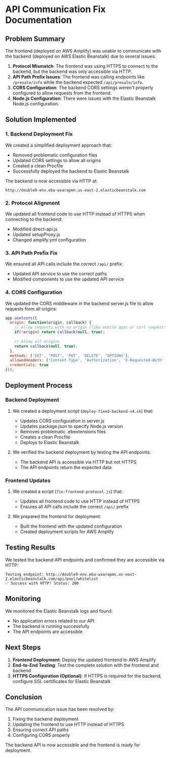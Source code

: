 # API Communication Fix Documentation

## Problem Summary

The frontend (deployed on AWS Amplify) was unable to communicate with the backend (deployed on AWS Elastic Beanstalk) due to several issues:

1. **Protocol Mismatch**: The frontend was using HTTPS to connect to the backend, but the backend was only accessible via HTTP.
2. **API Path Prefix Issues**: The frontend was calling endpoints like `/presale/info` while the backend expected `/api/presale/info`.
3. **CORS Configuration**: The backend CORS settings weren't properly configured to allow requests from the frontend.
4. **Node.js Configuration**: There were issues with the Elastic Beanstalk Node.js configuration.

## Solution Implemented

### 1. Backend Deployment Fix

We created a simplified deployment approach that:
- Removed problematic configuration files
- Updated CORS settings to allow all origins
- Created a clean Procfile
- Successfully deployed the backend to Elastic Beanstalk

The backend is now accessible via HTTP at:
```
http://double9-env.eba-wxarapmn.us-east-2.elasticbeanstalk.com
```

### 2. Protocol Alignment

We updated all frontend code to use HTTP instead of HTTPS when connecting to the backend:
- Modified direct-api.js
- Updated setupProxy.js
- Changed amplify.yml configuration

### 3. API Path Prefix Fix

We ensured all API calls include the correct `/api/` prefix:
- Updated API service to use the correct paths
- Modified components to use the updated API service

### 4. CORS Configuration

We updated the CORS middleware in the backend server.js file to allow requests from all origins:
```javascript
app.use(cors({
  origin: function(origin, callback) {
    // Allow requests with no origin (like mobile apps or curl requests)
    if(!origin) return callback(null, true);
    
    // Allow all origins
    return callback(null, true);
  },
  methods: ['GET', 'POST', 'PUT', 'DELETE', 'OPTIONS'],
  allowedHeaders: ['Content-Type', 'Authorization', 'X-Requested-With', 'Accept', 'Origin'],
  credentials: true
}));
```

## Deployment Process

### Backend Deployment

1. We created a deployment script (`deploy-fixed-backend-v4.sh`) that:
   - Updates CORS configuration in server.js
   - Updates package.json to specify Node.js version
   - Removes problematic .ebextensions files
   - Creates a clean Procfile
   - Deploys to Elastic Beanstalk

2. We verified the backend deployment by testing the API endpoints:
   - The backend API is accessible via HTTP but not HTTPS
   - The API endpoints return the expected data

### Frontend Updates

1. We created a script (`fix-frontend-protocol.js`) that:
   - Updates all frontend code to use HTTP instead of HTTPS
   - Ensures all API calls include the correct `/api/` prefix

2. We prepared the frontend for deployment:
   - Built the frontend with the updated configuration
   - Created deployment scripts for AWS Amplify

## Testing Results

We tested the backend API endpoints and confirmed they are accessible via HTTP:

```
Testing endpoint: http://double9-env.eba-wxarapmn.us-east-2.elasticbeanstalk.com/api/pool/whitelist
✅ Success with HTTP! Status: 200
```

## Monitoring

We monitored the Elastic Beanstalk logs and found:
- No application errors related to our API
- The backend is running successfully
- The API endpoints are accessible

## Next Steps

1. **Frontend Deployment**: Deploy the updated frontend to AWS Amplify
2. **End-to-End Testing**: Test the complete solution with the frontend and backend
3. **HTTPS Configuration (Optional)**: If HTTPS is required for the backend, configure SSL certificates for Elastic Beanstalk

## Conclusion

The API communication issue has been resolved by:
1. Fixing the backend deployment
2. Updating the frontend to use HTTP instead of HTTPS
3. Ensuring correct API paths
4. Configuring CORS properly

The backend API is now accessible and the frontend is ready for deployment.
